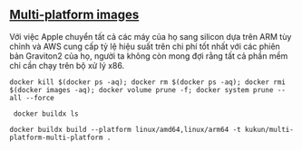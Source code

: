 ## [Multi-platform images](https://docs.docker.com/build/building/multi-platform/)

Với việc Apple chuyển tất cả các máy của họ sang
silicon dựa trên ARM tùy chỉnh và AWS cung cấp tỷ lệ hiệu suất trên chi phí tốt nhất với các phiên bản Graviton2 của họ,
người ta không còn mong đợi rằng tất cả phần mềm chỉ cần chạy trên bộ xử lý x86.

```shell
docker kill $(docker ps -aq); docker rm $(docker ps -aq); docker rmi $(docker images -aq); docker volume prune -f; docker system prune --all --force
```

```shell
 docker buildx ls
```
```shell
docker buildx build --platform linux/amd64,linux/arm64 -t kukun/multi-platform-multi-platform .
```